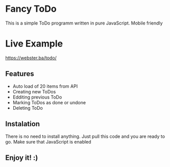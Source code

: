 # Fancy ToDo 

This is a simple ToDo programm written in pure JavaScript.
Mobile friendly

# Live Example
https://webster.ba/todo/

## Features
- Auto load of 20 items from API
- Creating new ToDos
- Edditing previous ToDo
- Marking ToDos as done or undone
- Deleting ToDo

## Instalation
There is no need to install anything. Just pull this code and you are ready to go. 
Make sure that JavaScript is enabled


## Enjoy it! :)